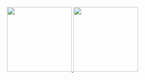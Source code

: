   <p align="center">
  <a href="https://github.com/H7mei">
  <img height="150em" src="https://github-readme-stats-eight-theta.vercel.app/api?username=H7mei&show_icons=true&theme=graywhite&include_all_commits=true"/>
  <img height="150em" src="https://github-readme-stats-eight-theta.vercel.app/api/top-langs/?username=H7mei&layout=compact&langs_count=6&theme=graywhite"/>
  </a>
  </p>
  
